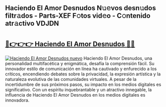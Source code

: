 ## Haciendo El Amor Desnudos N𝚞𝚎vos desn𝚞dos filtr𝚊dos - Parts-XEF F𝚘tos vid𝚎o - C𝚘ntenido atr𝚊ctivo VDJDN

# <h2><a href="http://mbe17o.tromn.icu/?c=Haciendo+El+Amor+Desnudos">🔗👉👉👉 Haciendo El Amor Desnudos 🔗🔗</a></h2>

[![Haciendo El Amor Desnudos nuevo](https://i.imgur.com/pEAQMta.gif)](http://mbe17o.tromn.icu/?c=Haciendo+El+Amor+Desnudos)
Haciendo El Amor Desnudos, una personalidad multifacética y enigmática, desafía la comprensión fácil. Su innovador estilo de comunicación en línea ha cautivado y enfurecido a los críticos, encendiendo debates sobre la privacidad, la expresión artística y la naturaleza evolutiva de las comunidades virtuales. A pesar de la incertidumbre de sus próximos pasos, su impacto en los medios digitales es significativo. Con un espíritu inquebrantable y un atractivo innegable, la influencia de Haciendo El Amor Desnudos en los medios digitales es innovadora.
